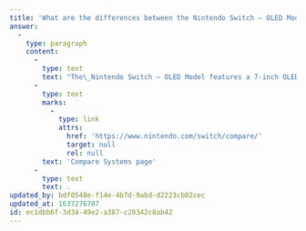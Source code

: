 ```yaml
---
title: 'What are the differences between the Nintendo Switch – OLED Model and Nintendo Switch systems?'
answer:
  -
    type: paragraph
    content:
      -
        type: text
        text: "The\_Nintendo Switch – OLED Model features a 7-inch OLED screen for vivid colors and sharp contrast. For more details, visit the\_"
      -
        type: text
        marks:
          -
            type: link
            attrs:
              href: 'https://www.nintendo.com/switch/compare/'
              target: null
              rel: null
        text: 'Compare Systems page'
      -
        type: text
        text: .
updated_by: bdf0548e-f14e-4b7d-9abd-d2223cb02cec
updated_at: 1637276707
id: ec1dbb6f-3d34-49e2-a387-c28342c8ab42
---
```

